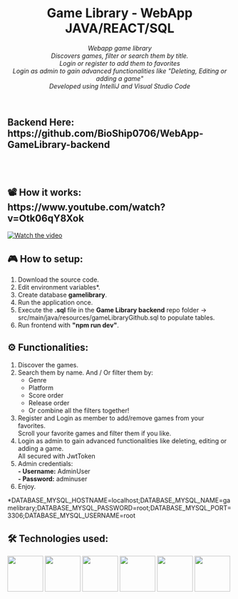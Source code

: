 <h1 align="center">Game Library - WebApp JAVA/REACT/SQL</h1> <p align="center"> <em>Webapp game library <br>Discovers games, filter or search them by title. <br>Login or register to add them to favorites<br> Login as admin to gain advanced functionalities like "Deleting, Editing or adding a game" <br>Developed using IntelliJ and Visual Studio Code</em> </p><br>

<h2>Backend Here: https://github.com/BioShip0706/WebApp-GameLibrary-backend
<br><br><br>
<h2>📽️ How it works: https://www.youtube.com/watch?v=Otk06qY8Xok</h2>

[![Watch the video](https://github.com/user-attachments/assets/1a5573d3-a5de-4394-a816-5ea6eb8c128a)](https://youtu.be/Otk06qY8Xok?si=ewlQ17Y7GqqXZZae)







<h2>🎮 How to setup:</h2>
<ol>
    <li>Download the source code.</li>
    <li>Edit environment variables*.</li>
    <li>Create database <strong>gamelibrary</strong>.</li>
    <li>Run the application once.</li>
    <li>Execute the <strong>.sql</strong> file in the <strong>Game Library backend</strong> repo folder -> src/main/java/resources/gameLibraryGithub.sql  to populate tables.</li>
    <li>Run frontend with <strong>"npm run dev"</strong>.</li>
</ol>

<h2>⚙️ Functionalities:</h2>
<ol>
  <li>Discover the games.</li>
  <li>
    Search them by name. And / Or filter them by:
    <ul>
      <li>Genre</li>
      <li>Platform</li>
      <li>Score order</li>
      <li>Release order</li>
      <li>Or combine all the filters together!</li>
    </ul>
  </li>
  <li>
    Register and Login as member to add/remove games from your favorites.
    <br>Scroll your favorite games and filter them if you like.
  </li>
  <li>
    Login as admin to gain advanced functionalities like deleting, editing or adding a game.
     <br> All secured with JwtToken
  </li>
  <li>
    Admin credentials:<br>
    <strong>- Username:</strong> AdminUser<br>
    <strong>- Password:</strong> adminuser
  </li>
  <li>Enjoy.</li>
</ol>
*DATABASE_MYSQL_HOSTNAME=localhost;DATABASE_MYSQL_NAME=gamelibrary;DATABASE_MYSQL_PASSWORD=root;DATABASE_MYSQL_PORT=3306;DATABASE_MYSQL_USERNAME=root

  
<h2>🛠️ Technologies used:</h2> 
<p align="left">
  <img src="https://raw.githubusercontent.com/marwin1991/profile-technology-icons/refs/heads/main/icons/java.png"  width="80" height="80"/>
  <img src="https://raw.githubusercontent.com/marwin1991/profile-technology-icons/refs/heads/main/icons/spring_boot.png"  width="80" height="80"/>
  <img src="https://raw.githubusercontent.com/marwin1991/profile-technology-icons/refs/heads/main/icons/hibernate.png" width="80" height="80"></img>
  <img src="https://raw.githubusercontent.com/marwin1991/profile-technology-icons/refs/heads/main/icons/react.png" width="80" height="80"></img>
  <img src="https://raw.githubusercontent.com/marwin1991/profile-technology-icons/refs/heads/main/icons/javascript.png" width="80" height="80"></img>
  <img src="https://raw.githubusercontent.com/marwin1991/profile-technology-icons/refs/heads/main/icons/html.png" width="80" height="80"></img>
